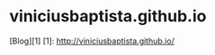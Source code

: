 viniciusbaptista.github.io
========================

[Blog][1]
[1]: http://viniciusbaptista.github.io/
